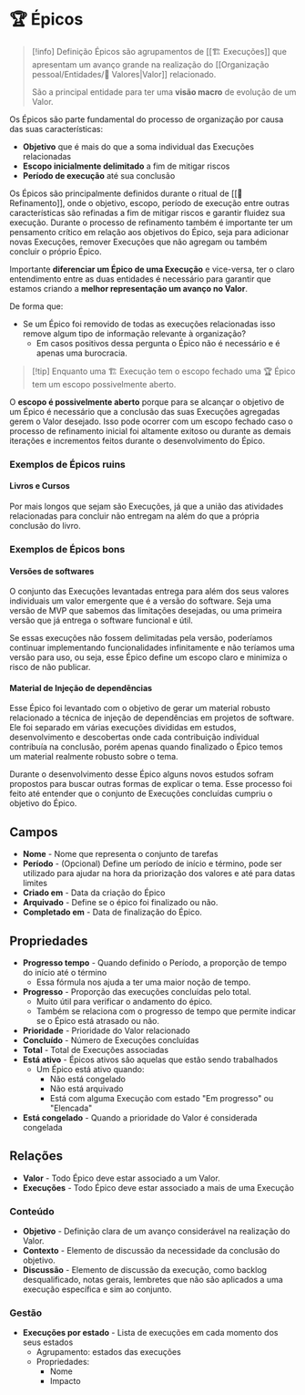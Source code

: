 # 🏆 Épicos

> [!info] Definição
> Épicos são agrupamentos de [[🏗️ Execuções]] que apresentam um avanço grande na realização do [[Organização pessoal/Entidades/🌟 Valores|Valor]] relacionado.
> 
> São a principal entidade para ter uma **visão macro** de evolução de um Valor.

Os Épicos são parte fundamental do processo de organização por causa das suas características:

- **Objetivo** que é mais do que a soma individual das Execuções relacionadas
- **Escopo inicialmente delimitado** a fim de mitigar riscos
- **Período de execução** até sua conclusão

Os Épicos são principalmente definidos durante o ritual de [[🔬 Refinamento]], onde o objetivo, escopo, período de execução entre outras características são refinadas a fim de mitigar riscos e garantir fluidez sua execução. Durante o processo de refinamento também é importante ter um pensamento crítico em relação aos objetivos do Épico, seja para adicionar novas Execuções, remover Execuções que não agregam ou também concluir o próprio Épico.

Importante **diferenciar um Épico de uma Execução** e vice-versa, ter o claro entendimento entre as duas entidades é necessário para garantir que estamos criando a **melhor representação um avanço no Valor**.

De forma que:
- Se um Épico foi removido de todas as execuções relacionadas isso remove algum tipo de informação relevante à organização?
	- Em casos positivos dessa pergunta o Épico não é necessário e é apenas uma burocracia.

> [!tip] Enquanto uma 🏗️ Execução tem o escopo fechado uma 🏆 Épico tem um escopo possivelmente aberto.

O **escopo é possivelmente aberto** porque para se alcançar o objetivo de um Épico é necessário que a conclusão das suas Execuções agregadas gerem o Valor desejado. Isso pode ocorrer com um escopo fechado caso o processo de refinamento inicial foi altamente exitoso ou durante as demais iterações e incrementos feitos durante o desenvolvimento do Épico.

### Exemplos de Épicos ruins

#### Livros e Cursos

Por mais longos que sejam são Execuções, já que a união das atividades relacionadas para concluir não entregam na além do que a própria conclusão do livro.

### Exemplos de Épicos bons

#### Versões de softwares

O conjunto das Execuções levantadas entrega para além dos seus valores individuais um valor emergente que é a versão do software. Seja uma versão de MVP que sabemos das limitações desejadas, ou uma primeira versão que já entrega o software funcional e útil.

Se essas execuções não fossem delimitadas pela versão, poderíamos continuar implementando funcionalidades infinitamente e não teríamos uma versão para uso, ou seja, esse Épico define um escopo claro e minimiza o risco de não publicar.

#### Material de Injeção de dependências

Esse Épico foi levantado com o objetivo de gerar um material robusto relacionado a técnica de injeção de dependências em projetos de software. Ele foi separado em várias execuções divididas em estudos, desenvolvimento e descobertas onde cada contribuição individual contribuía na conclusão, porém apenas quando finalizado o Épico temos um material realmente robusto sobre o tema.

Durante o desenvolvimento desse Épico alguns novos estudos sofram propostos para buscar outras formas de explicar o tema. Esse processo foi feito até entender que o conjunto de Execuções concluídas cumpriu o objetivo do Épico.
## Campos

- **Nome** - Nome que representa o conjunto de tarefas
- **Período** - (Opcional) Define um período de início e término, pode ser utilizado para ajudar na hora da priorização dos valores e até para datas limites
- **Criado em** - Data da criação do Épico
- **Arquivado** - Define se o épico foi finalizado ou não.
- **Completado em** - Data de finalização do Épico.

## Propriedades

- **Progresso tempo** - Quando definido o Período, a proporção de tempo do início até o término
	- Essa fórmula nos ajuda a ter uma maior noção de tempo.
- **Progresso** - Proporção das execuções concluídas pelo total. 
	- Muito útil para verificar o andamento do épico. 
	- Também se relaciona com o progresso de tempo que permite indicar se o Épico está atrasado ou não.
- **Prioridade** - Prioridade do Valor relacionado
- **Concluído** - Número de Execuções concluídas
- **Total** - Total de Execuções associadas
- **Está ativo** - Épicos ativos são aquelas que estão sendo trabalhados
	- Um Épico está ativo quando:
		- Não está congelado
		- Não está arquivado
		- Está com alguma Execução com estado "Em progresso" ou "Elencada"
- **Está congelado** - Quando a prioridade do Valor é considerada congelada

## Relações

- **Valor** - Todo Épico deve estar associado a um Valor.
- **Execuções** - Todo Épico deve estar associado a mais de uma Execução

### Conteúdo

- **Objetivo** - Definição clara de um avanço considerável na realização do Valor.
- **Contexto** - Elemento de discussão da necessidade da conclusão do objetivo.
- **Discussão** - Elemento de discussão da execução, como backlog desqualificado, notas gerais, lembretes que não são aplicados a uma execução específica e sim ao conjunto.

### Gestão

- **Execuções por estado** - Lista de execuções em cada momento dos seus estados
	- Agrupamento: estados das execuções
	- Propriedades:
		- Nome
		- Impacto